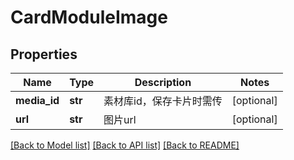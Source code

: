 # CardModuleImage

## Properties
Name | Type | Description | Notes
------------ | ------------- | ------------- | -------------
**media_id** | **str** | 素材库id，保存卡片时需传 | [optional] 
**url** | **str** | 图片url | [optional] 

[[Back to Model list]](../README.md#documentation-for-models) [[Back to API list]](../README.md#documentation-for-api-endpoints) [[Back to README]](../README.md)

